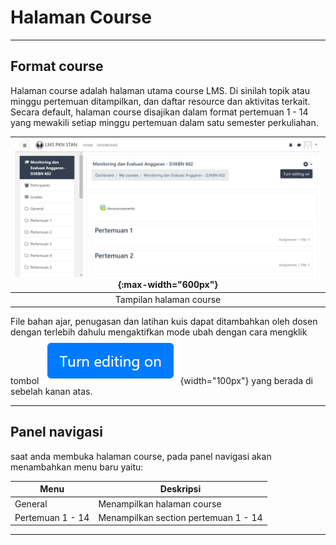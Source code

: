 # Halaman Course

------------------------------------

## Format course

Halaman course adalah halaman utama course LMS. Di sinilah topik atau minggu pertemuan ditampilkan, dan daftar resource dan aktivitas terkait. Secara default, halaman course disajikan dalam format pertemuan 1 - 14 yang mewakili setiap minggu pertemuan dalam satu semester perkuliahan.

|![image](/img/course/course.png){:max-width="600px"}|
| :-------: |
| Tampilan halaman course |

File bahan ajar, penugasan dan latihan kuis dapat ditambahkan oleh dosen dengan terlebih dahulu mengaktifkan mode ubah dengan cara mengklik tombol ![image](/img/course/turn.png){width="100px"} yang berada di sebelah kanan atas. 

--------------------------

## Panel navigasi

saat anda membuka halaman course, pada panel navigasi akan menambahkan menu baru yaitu:

| Menu | Deskripsi |
| ------- | ------- |
| General | Menampilkan halaman course |
| Pertemuan 1 - 14 | Menampilkan section pertemuan 1 - 14 |

------------------------

